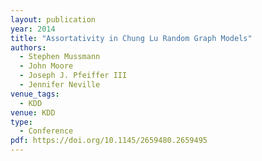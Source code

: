 ```yaml
---
layout: publication
year: 2014
title: "Assortativity in Chung Lu Random Graph Models"
authors:
  - Stephen Mussmann
  - John Moore
  - Joseph J. Pfeiffer III
  - Jennifer Neville
venue_tags:
  - KDD
venue: KDD
type:
  - Conference
pdf: https://doi.org/10.1145/2659480.2659495
---
```

